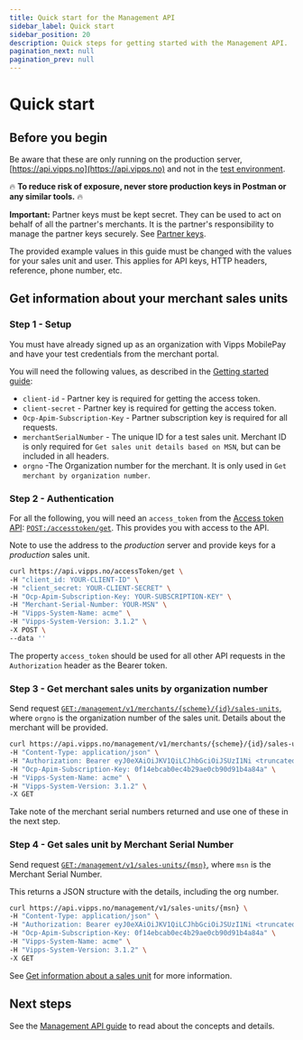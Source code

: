 ```yaml
---
title: Quick start for the Management API
sidebar_label: Quick start
sidebar_position: 20
description: Quick steps for getting started with the Management API.
pagination_next: null
pagination_prev: null
---
```



# Quick start

## Before you begin

Be aware that these are only running on the production server, [https://api.vipps.no](https://api.vipps.no) and not in the [test environment](https://developer.vippsmobilepay.com/docs/APIs/management-api/management-api-faq/#can-i-use-the-management-api-in-the-test-environment).

🔥 **To reduce risk of exposure, never store production keys in Postman or any similar tools.** 🔥

**Important:** Partner keys must be kept secret. They can be used to act on behalf
of all the partner's merchants. It is the partner's responsibility to manage
the partner keys securely. See
[Partner keys](https://developer.vippsmobilepay.com/docs/partner/partner-keys).

The provided example values in this guide must be changed with the values for your sales unit and user.
This applies for API keys, HTTP headers, reference, phone number, etc.

## Get information about your merchant sales units

### Step 1 - Setup

You must have already signed up as an organization with Vipps MobilePay and have
your test credentials from the merchant portal.

You will need the following values, as described in the
[Getting started guide](https://developer.vippsmobilepay.com/docs/getting-started):

* `client-id` - Partner key is required for getting the access token.
* `client-secret` - Partner key is required for getting the access token.
* `Ocp-Apim-Subscription-Key` - Partner subscription key is required for all requests.
* `merchantSerialNumber` - The unique ID for a test sales unit. Merchant ID is only required for `Get sales unit details based on MSN`, but can be included in all headers.
* `orgno` -The Organization number for the merchant. It is only used in `Get merchant by organization number`.


### Step 2 - Authentication

For all the following, you will need an `access_token` from the
[Access token API](https://developer.vippsmobilepay.com/docs/APIs/access-token-api):
[`POST:/accesstoken/get`](https://developer.vippsmobilepay.com/api/access-token#tag/Authorization-Service/operation/fetchAuthorizationTokenUsingPost).
This provides you with access to the API.

Note to use the address to the *production* server and provide keys for a *production* sales unit.

```bash
curl https://api.vipps.no/accessToken/get \
-H "client_id: YOUR-CLIENT-ID" \
-H "client_secret: YOUR-CLIENT-SECRET" \
-H "Ocp-Apim-Subscription-Key: YOUR-SUBSCRIPTION-KEY" \
-H "Merchant-Serial-Number: YOUR-MSN" \
-H "Vipps-System-Name: acme" \
-H "Vipps-System-Version: 3.1.2" \
-X POST \
--data ''
```

The property `access_token` should be used for all other API requests in the `Authorization` header as the Bearer token.

### Step 3 - Get merchant sales units by organization number

Send request
[`GET:/management/v1/merchants/{scheme}/{id}/sales-units`](https://developer.vippsmobilepay.com/api/management/#tag/Merchants/operation/getMerchantSalesUnits),
where `orgno` is the organization number of the sales unit.
Details about the merchant will be provided.

```bash
curl https://api.vipps.no/management/v1/merchants/{scheme}/{id}/sales-units \
-H "Content-Type: application/json" \
-H "Authorization: Bearer eyJ0eXAiOiJKV1QiLCJhbGciOiJSUzI1Ni <truncated>" \
-H "Ocp-Apim-Subscription-Key: 0f14ebcab0ec4b29ae0cb90d91b4a84a" \
-H "Vipps-System-Name: acme" \
-H "Vipps-System-Version: 3.1.2" \
-X GET
```

Take note of the merchant serial numbers returned and use one of these in the next step.

### Step 4 - Get sales unit by Merchant Serial Number

Send request
[`GET:/management/v1/sales-units/{msn}`](https://developer.vippsmobilepay.com/api/management/#tag/Sales-units/operation/getMsn), where `msn` is the Merchant Serial Number.

This returns a JSON structure with the details, including the org number.

```bash
curl https://api.vipps.no/management/v1/sales-units/{msn} \
-H "Content-Type: application/json" \
-H "Authorization: Bearer eyJ0eXAiOiJKV1QiLCJhbGciOiJSUzI1Ni <truncated>" \
-H "Ocp-Apim-Subscription-Key: 0f14ebcab0ec4b29ae0cb90d91b4a84a" \
-H "Vipps-System-Name: acme" \
-H "Vipps-System-Version: 3.1.2" \
-X GET
```

See [Get information about a sales unit](https://developer.vippsmobilepay.com/docs/APIs/management-api/management-api-guide/#get-information-about-a-sales-unit) for more information.

## Next steps

See the [Management API guide](management-api-guide.md) to read about the concepts and details.
